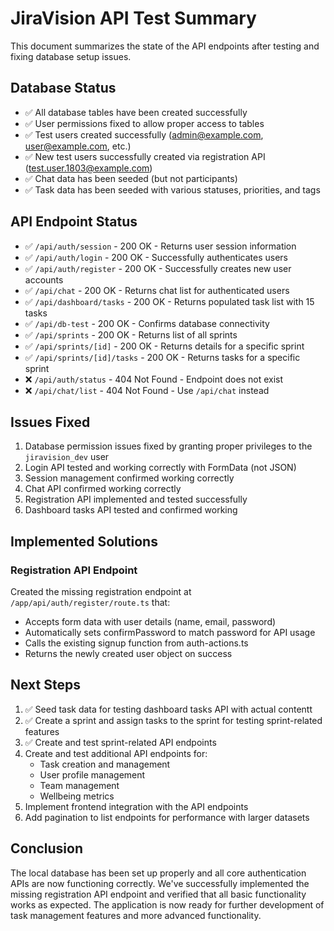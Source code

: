 # JiraVision API Test Summary

This document summarizes the state of the API endpoints after testing and fixing database setup issues.

## Database Status

- ✅ All database tables have been created successfully
- ✅ User permissions fixed to allow proper access to tables
- ✅ Test users created successfully (<admin@example.com>, <user@example.com>, etc.)
- ✅ New test users successfully created via registration API (<test.user.1803@example.com>)
- ✅ Chat data has been seeded (but not participants)
- ✅ Task data has been seeded with various statuses, priorities, and tags

## API Endpoint Status

- ✅ `/api/auth/session` - 200 OK - Returns user session information
- ✅ `/api/auth/login` - 200 OK - Successfully authenticates users
- ✅ `/api/auth/register` - 200 OK - Successfully creates new user accounts
- ✅ `/api/chat` - 200 OK - Returns chat list for authenticated users
- ✅ `/api/dashboard/tasks` - 200 OK - Returns populated task list with 15 tasks
- ✅ `/api/db-test` - 200 OK - Confirms database connectivity
- ✅ `/api/sprints` - 200 OK - Returns list of all sprints
- ✅ `/api/sprints/[id]` - 200 OK - Returns details for a specific sprint
- ✅ `/api/sprints/[id]/tasks` - 200 OK - Returns tasks for a specific sprint
- ❌ `/api/auth/status` - 404 Not Found - Endpoint does not exist
- ❌ `/api/chat/list` - 404 Not Found - Use `/api/chat` instead

## Issues Fixed

1. Database permission issues fixed by granting proper privileges to the `jiravision_dev` user
2. Login API tested and working correctly with FormData (not JSON)
3. Session management confirmed working correctly
4. Chat API confirmed working correctly
5. Registration API implemented and tested successfully
6. Dashboard tasks API tested and confirmed working

## Implemented Solutions

### Registration API Endpoint
Created the missing registration endpoint at `/app/api/auth/register/route.ts` that:
- Accepts form data with user details (name, email, password)
- Automatically sets confirmPassword to match password for API usage
- Calls the existing signup function from auth-actions.ts
- Returns the newly created user object on success

## Next Steps

1. ✅ Seed task data for testing dashboard tasks API with actual contentt
2. ✅ Create a sprint and assign tasks to the sprint for testing sprint-related features
3. ✅ Create and test sprint-related API endpoints
4. Create and test additional API endpoints for:
   - Task creation and management
   - User profile management
   - Team management
   - Wellbeing metrics
5. Implement frontend integration with the API endpoints
6. Add pagination to list endpoints for performance with larger datasets

## Conclusion

The local database has been set up properly and all core authentication APIs are now functioning correctly. We've successfully implemented the missing registration API endpoint and verified that all basic functionality works as expected. The application is now ready for further development of task management features and more advanced functionality.
